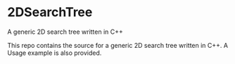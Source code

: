 # 2DSearchTree
A generic 2D search tree written in C++

This repo contains the source for a generic 2D search tree written in C++. A Usage example is also provided.